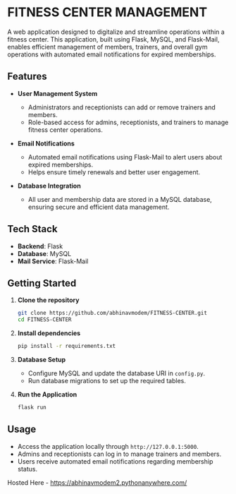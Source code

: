 # FITNESS CENTER MANAGEMENT

A web application designed to digitalize and streamline operations within a fitness center. This application, built using Flask, MySQL, and Flask-Mail, enables efficient management of members, trainers, and overall gym operations with automated email notifications for expired memberships.

## Features

- **User Management System**  
  - Administrators and receptionists can add or remove trainers and members.
  - Role-based access for admins, receptionists, and trainers to manage fitness center operations.
  
- **Email Notifications**  
  - Automated email notifications using Flask-Mail to alert users about expired memberships.
  - Helps ensure timely renewals and better user engagement.

- **Database Integration**  
  - All user and membership data are stored in a MySQL database, ensuring secure and efficient data management.

## Tech Stack

- **Backend**: Flask
- **Database**: MySQL
- **Mail Service**: Flask-Mail

## Getting Started

1. **Clone the repository**  
   ```bash
   git clone https://github.com/abhinavmodem/FITNESS-CENTER.git
   cd FITNESS-CENTER
   ```

2. **Install dependencies**  
   ```bash
   pip install -r requirements.txt
   ```

3. **Database Setup**  
   - Configure MySQL and update the database URI in `config.py`.
   - Run database migrations to set up the required tables.

4. **Run the Application**  
   ```bash
   flask run
   ```

## Usage

- Access the application locally through `http://127.0.0.1:5000`.
- Admins and receptionists can log in to manage trainers and members.
- Users receive automated email notifications regarding membership status.

Hosted Here - https://abhinavmodem2.pythonanywhere.com/
